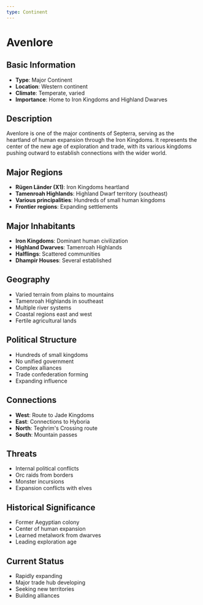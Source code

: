 ```yaml
---
type: Continent
---
```


# Avenlore

## Basic Information
- **Type**: Major Continent
- **Location**: Western continent
- **Climate**: Temperate, varied
- **Importance**: Home to Iron Kingdoms and Highland Dwarves

## Description
Avenlore is one of the major continents of Septerra, serving as the heartland of human expansion through the Iron Kingdoms. It represents the center of the new age of exploration and trade, with its various kingdoms pushing outward to establish connections with the wider world.

## Major Regions
- **Rügen Länder (X1)**: Iron Kingdoms heartland
- **Tamenroah Highlands**: Highland Dwarf territory (southeast)
- **Various principalities**: Hundreds of small human kingdoms
- **Frontier regions**: Expanding settlements

## Major Inhabitants
- **Iron Kingdoms**: Dominant human civilization
- **Highland Dwarves**: Tamenroah Highlands
- **Halflings**: Scattered communities
- **Dhampir Houses**: Several established

## Geography
- Varied terrain from plains to mountains
- Tamenroah Highlands in southeast
- Multiple river systems
- Coastal regions east and west
- Fertile agricultural lands

## Political Structure
- Hundreds of small kingdoms
- No unified government
- Complex alliances
- Trade confederation forming
- Expanding influence

## Connections
- **West**: Route to Jade Kingdoms
- **East**: Connections to Hyboria
- **North**: Teghrim's Crossing route
- **South**: Mountain passes

## Threats
- Internal political conflicts
- Orc raids from borders
- Monster incursions
- Expansion conflicts with elves

## Historical Significance
- Former Aegyptian colony
- Center of human expansion
- Learned metalwork from dwarves
- Leading exploration age

## Current Status
- Rapidly expanding
- Major trade hub developing
- Seeking new territories
- Building alliances